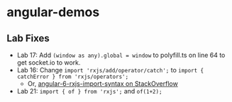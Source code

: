 # angular-demos

## Lab Fixes
- Lab 17: Add  `(window as any).global = window` to polyfill.ts on line 64 to get socket.io to work.
- Lab 16: Change `import 'rxjs/add/operator/catch';` to `import { catchError } from 'rxjs/operators';`
    - Or, [angular-6-rxjs-import-syntax on StackOverflow](https://stackoverflow.com/questions/49811177/angular-6-rxjs-import-syntax)
- Lab 21: `import { of } from 'rxjs';` and `of(1+2);`
